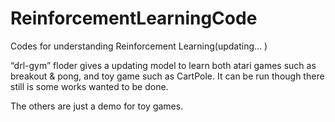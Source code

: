 # ReinforcementLearningCode
Codes for understanding Reinforcement Learning(updating... )

“drl-gym” floder gives a updating model to learn both atari games such as breakout & pong, and toy game such as CartPole.
It can be run though there still is some works wanted to be done.

The others are just a demo for toy games.
